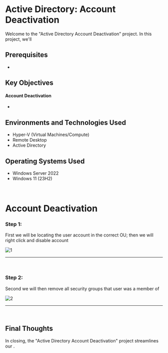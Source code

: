 <h1> Active Directory: Account Deactivation </h1>


<p>Welcome to the "Active Directory Account Deactivation" project. In this project, we'll  </p>

<h2>Prerequisites</h2>

- <a> </a>

<h2>Key Objectives</h2>

<h4>Account Deactivation</h4>

-  

<h2>Environments and Technologies Used</h2>

- Hyper-V (Virtual Machines/Compute)
- Remote Desktop
- Active Directory

<h2>Operating Systems Used </h2>

- Windows Server 2022
- Windows 11 (23H2)


<br>



<h1>Account Deactivation</h1>

<h3>Step 1: </h3>
<p>First we will be locating the user account in the correct OU; then we will right click and disable account </p>


![1](https://github.com/user-attachments/assets/ca1e9a67-e352-4782-9887-acc831bd295a)


____
<br>


<h3>Step 2: </h3>
<p>Second we will then remove all security groups that user was a member of </p>


![2](https://github.com/user-attachments/assets/6fddcbb9-d0c9-4836-a1cd-d18924c27ab7)


 ____

<br>


<h2> Final Thoughts </h2>

<p> In closing, the "Active Directory Account Deactivation" project streamlines our  .</p>
